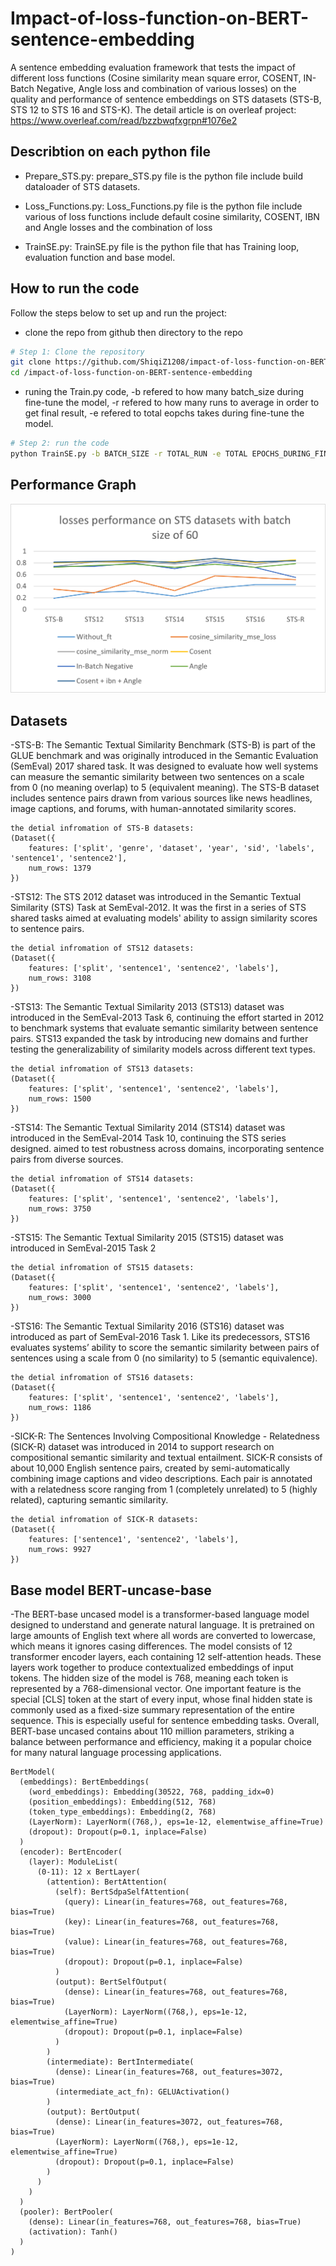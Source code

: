 # Impact-of-loss-function-on-BERT-sentence-embedding
A sentence embedding evaluation framework that tests the impact of different loss functions (Cosine similarity mean square error, COSENT, IN-Batch Negative, Angle loss and combination of various losses) on the quality and performance of sentence embeddings on STS datasets (STS-B, STS 12 to STS 16 and STS-K).
The detail article is on overleaf project: https://www.overleaf.com/read/bzzbwqfxgrpn#1076e2


## Describtion on each python file

- Prepare_STS.py: prepare_STS.py file is the python file include build dataloader of STS datasets.
  
- Loss_Functions.py: Loss_Functions.py file is the python file include various of loss functions include default cosine similarity, COSENT, IBN and Angle losses and the combination of loss
  
- TrainSE.py: TrainSE.py file is the python file that has Training loop, evaluation function and base model.

## How to run the code
Follow the steps below to set up and run the project:

- clone the repo from github then directory to the repo
```bash
# Step 1: Clone the repository
git clone https://github.com/ShiqiZ1208/impact-of-loss-function-on-BERT-sentence-embedding.git
cd /impact-of-loss-function-on-BERT-sentence-embedding
```

- runing the Train.py code, -b refered to how many batch_size during fine-tune the model, -r refered to how many runs to average in order to get final result, -e refered to total eopchs takes during fine-tune the model.
```bash
# Step 2: run the code
python TrainSE.py -b BATCH_SIZE -r TOTAL_RUN -e TOTAL EPOCHS_DURING_FINETUNE
```
## Performance Graph

![Model Performance](result.png)

## Datasets
-STS-B: The Semantic Textual Similarity Benchmark (STS-B) is part of the GLUE benchmark and was originally introduced in the Semantic Evaluation (SemEval) 2017 shared task. It was designed to evaluate how well systems can measure the semantic similarity between two sentences on a scale from 0 (no meaning overlap) to 5 (equivalent meaning).
The STS-B dataset includes sentence pairs drawn from various sources like news headlines, image captions, and forums, with human-annotated similarity scores.
```text
the detial infromation of STS-B datasets:
(Dataset({
    features: ['split', 'genre', 'dataset', 'year', 'sid', 'labels', 'sentence1', 'sentence2'],
    num_rows: 1379
})
```

-STS12: The STS 2012 dataset was introduced in the Semantic Textual Similarity (STS) Task at SemEval-2012. It was the first in a series of STS shared tasks aimed at evaluating models' ability to assign similarity scores to sentence pairs.
```text
the detial infromation of STS12 datasets:
(Dataset({
    features: ['split', 'sentence1', 'sentence2', 'labels'],
    num_rows: 3108
})
```

-STS13: The Semantic Textual Similarity 2013 (STS13) dataset was introduced in the SemEval-2013 Task 6, continuing the effort started in 2012 to benchmark systems that evaluate semantic similarity between sentence pairs. STS13 expanded the task by introducing new domains and further testing the generalizability of similarity models across different text types.
```text
the detial infromation of STS13 datasets:
(Dataset({
    features: ['split', 'sentence1', 'sentence2', 'labels'],
    num_rows: 1500
})
```

-STS14: The Semantic Textual Similarity 2014 (STS14) dataset was introduced in the SemEval-2014 Task 10, continuing the STS series designed. aimed to test robustness across domains, incorporating sentence pairs from diverse sources.
```text
the detial infromation of STS14 datasets:
(Dataset({
    features: ['split', 'sentence1', 'sentence2', 'labels'],
    num_rows: 3750
})
```

-STS15: The Semantic Textual Similarity 2015 (STS15) dataset was introduced in SemEval-2015 Task 2
```text
the detial infromation of STS15 datasets:
(Dataset({
    features: ['split', 'sentence1', 'sentence2', 'labels'],
    num_rows: 3000
})
```

-STS16: The Semantic Textual Similarity 2016 (STS16) dataset was introduced as part of SemEval-2016 Task 1. Like its predecessors, STS16 evaluates systems’ ability to score the semantic similarity between pairs of sentences using a scale from 0 (no similarity) to 5 (semantic equivalence).

```text
the detial infromation of STS16 datasets:
(Dataset({
    features: ['split', 'sentence1', 'sentence2', 'labels'],
    num_rows: 1186
})
```

-SICK-R: The Sentences Involving Compositional Knowledge - Relatedness (SICK-R) dataset was introduced in 2014 to support research on compositional semantic similarity and textual entailment.
SICK-R consists of about 10,000 English sentence pairs, created by semi-automatically combining image captions and video descriptions. Each pair is annotated with a relatedness score ranging from 1 (completely unrelated) to 5 (highly related), capturing semantic similarity.
```text
the detial infromation of SICK-R datasets:
(Dataset({
    features: ['sentence1', 'sentence2', 'labels'],
    num_rows: 9927
})
```

## Base model BERT-uncase-base
-The BERT-base uncased model is a transformer-based language model designed to understand and generate natural language. It is pretrained on large amounts of English text where all words are converted to lowercase, which means it ignores casing differences. The model consists of 12 transformer encoder layers, each containing 12 self-attention heads. These layers work together to produce contextualized embeddings of input tokens. The hidden size of the model is 768, meaning each token is represented by a 768-dimensional vector.
One important feature is the special [CLS] token at the start of every input, whose final hidden state is commonly used as a fixed-size summary representation of the entire sequence. This is especially useful for sentence embedding tasks. Overall, BERT-base uncased contains about 110 million parameters, striking a balance between performance and efficiency, making it a popular choice for many natural language processing applications.
```text
BertModel(
  (embeddings): BertEmbeddings(
    (word_embeddings): Embedding(30522, 768, padding_idx=0)
    (position_embeddings): Embedding(512, 768)
    (token_type_embeddings): Embedding(2, 768)
    (LayerNorm): LayerNorm((768,), eps=1e-12, elementwise_affine=True)
    (dropout): Dropout(p=0.1, inplace=False)
  )
  (encoder): BertEncoder(
    (layer): ModuleList(
      (0-11): 12 x BertLayer(
        (attention): BertAttention(
          (self): BertSdpaSelfAttention(
            (query): Linear(in_features=768, out_features=768, bias=True)
            (key): Linear(in_features=768, out_features=768, bias=True)
            (value): Linear(in_features=768, out_features=768, bias=True)
            (dropout): Dropout(p=0.1, inplace=False)
          )
          (output): BertSelfOutput(
            (dense): Linear(in_features=768, out_features=768, bias=True)
            (LayerNorm): LayerNorm((768,), eps=1e-12, elementwise_affine=True)
            (dropout): Dropout(p=0.1, inplace=False)
          )
        )
        (intermediate): BertIntermediate(
          (dense): Linear(in_features=768, out_features=3072, bias=True)
          (intermediate_act_fn): GELUActivation()
        )
        (output): BertOutput(
          (dense): Linear(in_features=3072, out_features=768, bias=True)
          (LayerNorm): LayerNorm((768,), eps=1e-12, elementwise_affine=True)
          (dropout): Dropout(p=0.1, inplace=False)
        )
      )
    )
  )
  (pooler): BertPooler(
    (dense): Linear(in_features=768, out_features=768, bias=True)
    (activation): Tanh()
  )
)
```
